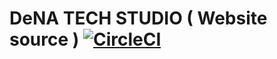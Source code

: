 # DeNA TECH STUDIO ( Website source ) [![CircleCI](https://circleci.com/gh/DeNATECHSTUDIO/website-source.svg?style=svg)](https://circleci.com/gh/DeNATECHSTUDIO/website-source)
